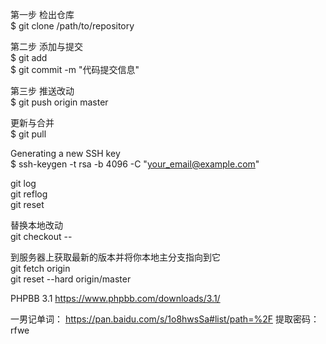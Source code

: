 第一步 检出仓库 <br>
$ git clone /path/to/repository <br>

第二步 添加与提交 <br>
$ git add <filename> <br>
$ git commit -m "代码提交信息" <br>

第三步 推送改动 <br>
$ git push origin master <br>

更新与合并 <br>
$ git pull <br>

Generating a new SSH key <br>
$ ssh-keygen -t rsa -b 4096 -C "your_email@example.com" <br>

git log <br>
git reflog <br>
git reset <id> <br>

替换本地改动 <br>
git checkout -- <filename> <br>

到服务器上获取最新的版本并将你本地主分支指向到它 <br>
git fetch origin <br>
git reset --hard origin/master <br>

PHPBB 3.1 https://www.phpbb.com/downloads/3.1/

一男记单词： https://pan.baidu.com/s/1o8hwsSa#list/path=%2F  提取密码：rfwe
